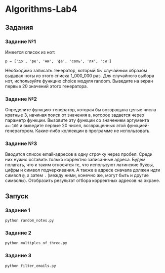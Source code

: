 # Algorithms-Lab4

## Задания

### Задание №1

Имеется список из нот:
```
p = ['до', 'ре', 'ми', 'фа', 'соль', 'ля', 'си']
```
Необходимо записать генератор, 
который бы случайным образом выдавал ноты
из этого списка 1_000_000 раз. 
Для случайного выбора нот, используйте функцию choice модуля random. 
Выведите на экран первые 20 значений этого генератора.

### Задание №2
Определите функцию-генератор, 
которая бы возвращала целые числа кратные 3, 
начиная поиск от значения a, 
которое задается через параметр функции. 
Вызовите эту функции со значением аргумента `a=-100`
и выведите первые 20 чисел, 
возвращенных этой функцией-генератором. 
Какие-либо коллекции в программе не использовать.

### Задание №3
Вводится список email-адресов в одну строчку через пробел. 
Среди них нужно оставить только корректно записанные адреса. 
Будем полагать, что к таким относятся те, 
что используют латинские буквы, цифры и символ подчеркивания. 
А также в адресе сначала должен идти символ `@`, 
а затем  `.` (между ними, конечно же, могут быть и другие символы).
Отобразить результат отбора корректных адресов на экране.

## Запуск

### Задание 1

```commandline
python random_notes.py
```

### Задание 2

```commandline
python multiples_of_three.py
```

### Задание 3

```commandline
python filter_emails.py
```
